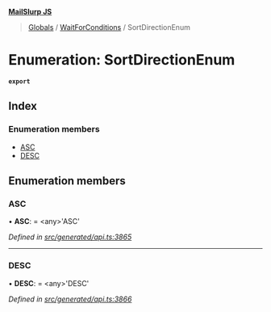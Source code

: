 **[MailSlurp JS](../README.md)**

> [Globals](../README.md) / [WaitForConditions](../modules/waitforconditions.md) / SortDirectionEnum

# Enumeration: SortDirectionEnum

**`export`** 

## Index

### Enumeration members

* [ASC](waitforconditions.sortdirectionenum.md#asc)
* [DESC](waitforconditions.sortdirectionenum.md#desc)

## Enumeration members

### ASC

•  **ASC**:  = \<any>'ASC'

*Defined in [src/generated/api.ts:3865](https://github.com/mailslurp/mailslurp-client/blob/359c034/src/generated/api.ts#L3865)*

___

### DESC

•  **DESC**:  = \<any>'DESC'

*Defined in [src/generated/api.ts:3866](https://github.com/mailslurp/mailslurp-client/blob/359c034/src/generated/api.ts#L3866)*
